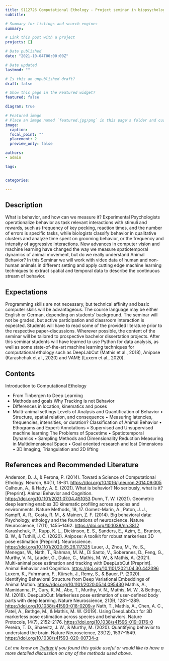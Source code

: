 ```yaml
---
title: S112726 Computational Ethology - Project seminar in biopsychology
subtitle: 

# Summary for listings and search engines
summary: 

# Link this post with a project
projects: []

# Date published
date: "2021-10-04T00:00:00Z"

# Date updated
lastmod: ""

# Is this an unpublished draft?
draft: false

# Show this page in the Featured widget?
featured: false

diagram: true

# Featured image
# Place an image named `featured.jpg/png` in this page's folder and customize its options here.
image:
  caption: 
  focal_point: ""
  placement: 2
  preview_only: false

authors:
- admin

tags:


categories:

---
```



## Description
What is behavior, and how can we measure it? Experimental Psychologists operationalize behavior as task relevant interactions with stimuli and rewards, such as frequency of key pecking, reaction times, and the number of errors is specific tasks, while biologists classify behavior in qualitative clusters and analyze time spent on grooming behavior, or the frequency and intensity of aggressive interactions. New advances in computer vision and machine learning have changed the way we measure spatiotemporal dynamics of animal movement, but do we really understand Animal Behavior? In this Seminar we will work with video data of human and non-human animals in different setting and apply cutting edge machine learning techniques to extract spatial and temporal data to describe the continuous stream of behavior.


## Expectations
Programming skills are not necessary, but technical affinity and basic computer skills will be advantageous. The course language may be either English or German, depending on students’ background. The seminar will not be graded, but active participation and classroom interaction is expected. Students will have to read some of the provided literature prior to the respective paper-discussions. Wherever possible, the content of the seminar will be tailored to prospective bachelor dissertation projects. After this seminar students will have learned to use Python for data analysis, as well as some state-of-the-art machine learning techniques for computational ethology such as DeepLabCut (Mathis et al., 2018), Anipose (Karashchuk et al., 2020) and VAME (Luxem et al., 2020).


## Contents
Introduction to Computational Ethology
*	From Tinbergen to Deep Learning
*	Methods and goals
Why Tracking is not Behavior
*	Differences in location, kinematics and poses
*	Multi-animal settings
Levels of Analysis and Quantification of Behavior
•	Structure, spatial relation, and consequence
•	Measuring latencies, frequencies, intensities, or duration?
Classification of Animal Behavior
•	Ethograms and Expert-Annotations
•	Supervised and Unsupervised machine learning
The Problems of Spacetime
•	Spatiotemporal Dynamics
•	Sampling Methods and Dimensionality Reduction
Measuring in Multidimensional Space
•	Goal oriented research and lost Dimensions
•	3D Imaging, Triangulation and 2D lifting


## References and Recommended Literature

Anderson, D. J., & Perona, P. (2014). Toward a Science of Computational Ethology. Neuron, 84(1), 18–31. https://doi.org/10.1016/j.neuron.2014.09.005
Calhoun, A., & Hady, A. E. (2021). What is behavior? No seriously, what is it? [Preprint]. Animal Behavior and Cognition. https://doi.org/10.1101/2021.07.04.451053
Dunn, T. W. (2021). Geometric deep learning enables 3D kinematic profiling across species and environments. Nature Methods, 18, 17.
Gomez-Marin, A., Paton, J. J., Kampff, A. R., Costa, R. M., & Mainen, Z. F. (2014). Big behavioral data: Psychology, ethology and the foundations of neuroscience. Nature Neuroscience, 17(11), 1455–1462. https://doi.org/10.1038/nn.3812
Karashchuk, P., Rupp, K. L., Dickinson, E. S., Sanders, E., Azim, E., Brunton, B. W., & Tuthill, J. C. (2020). Anipose: A toolkit for robust markerless 3D pose estimation [Preprint]. Neuroscience. https://doi.org/10.1101/2020.05.26.117325
Lauer, J., Zhou, M., Ye, S., Menegas, W., Nath, T., Rahman, M. M., Di Santo, V., Soberanes, D., Feng, G., Murthy, V. N., Lauder, G., Dulac, C., Mathis, M. W., & Mathis, A. (2021). Multi-animal pose estimation and tracking with DeepLabCut [Preprint]. Animal Behavior and Cognition. https://doi.org/10.1101/2021.04.30.442096
Luxem, K., Fuhrmann, F., Kürsch, J., Remy, S., & Bauer, P. (2020). Identifying Behavioral Structure from Deep Variational Embeddings of Animal Motion. https://doi.org/10.1101/2020.05.14.095430
Mathis, A., Mamidanna, P., Cury, K. M., Abe, T., Murthy, V. N., Mathis, M. W., & Bethge, M. (2018). DeepLabCut: Markerless pose estimation of user-defined body parts with deep learning. Nature Neuroscience, 21(9), 1281–1289. https://doi.org/10.1038/s41593-018-0209-y
Nath, T., Mathis, A., Chen, A. C., Patel, A., Bethge, M., & Mathis, M. W. (2019). Using DeepLabCut for 3D markerless pose estimation across species and behaviors. Nature Protocols, 14(7), 2152–2176. https://doi.org/10.1038/s41596-019-0176-0
Pereira, T. D., Shaevitz, J. W., & Murthy, M. (2020). Quantifying behavior to understand the brain. Nature Neuroscience, 23(12), 1537–1549. https://doi.org/10.1038/s41593-020-00734-z



*Let me know on [Twitter](https://twitter.com/G_HidalgoGadea) if you found this guide useful or would like to have a more detailed discussion on any of the methods used above.*